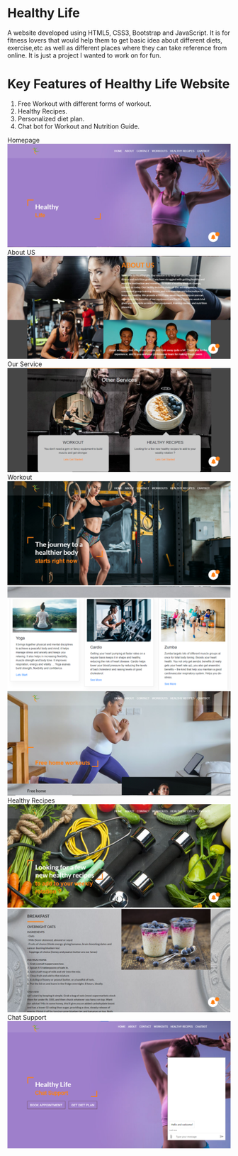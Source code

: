# Healthy Life
A website developed using HTML5, CSS3, Bootstrap and JavaScript. It is for fitness lovers that would help them to get basic idea about different diets, exercise,etc as well as different places where they can take reference from online. It is just a project I wanted to work on for fun.

# Key Features  of Healthy Life Website
1. Free Workout with different  forms of workout. 
2. Healthy  Recipes.
3. Personalized diet plan.
4. Chat bot for Workout and Nutrition Guide.

Homepage
![image](images/readme/Homepage.png)
About US
![image](images/readme/AboutusSection.png)
Our Service
![image](images/readme/ServicesSection.png)
Workout
![image](images/readme/Workoutpage.png)
![image](images/readme/Workoutdetailspage.png)
![image](images/readme/Homeworkout.png)
Healthy Recipes
![image](images/readme/Recipespage.png)
![image](images/readme/foodrec.png)
Chat Support
![image](images/readme/chatsupport.png)

